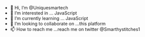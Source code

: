 - 👋 Hi, I’m @Uniquesmartech
- 👀 I’m interested in ... JavaScript
- 🌱 I’m currently learning ... JavaScript
- 💞️ I’m looking to collaborate on ...this platform
- 📫 How to reach me ...reach me on twitter @Smarthystitches1

<!---
Uniquesmartech/Uniquesmartech is a ✨ special ✨ repository because its `README.md` (this file) appears on your GitHub profile.
You can click the Preview link to take a look at your changes.
--->
